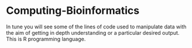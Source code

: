 # Computing-Bioinformatics 
In tune you will see some of the lines of code used to manipulate data with the aim of getting in depth understanding or a particular desired output.
This is R programming language.
